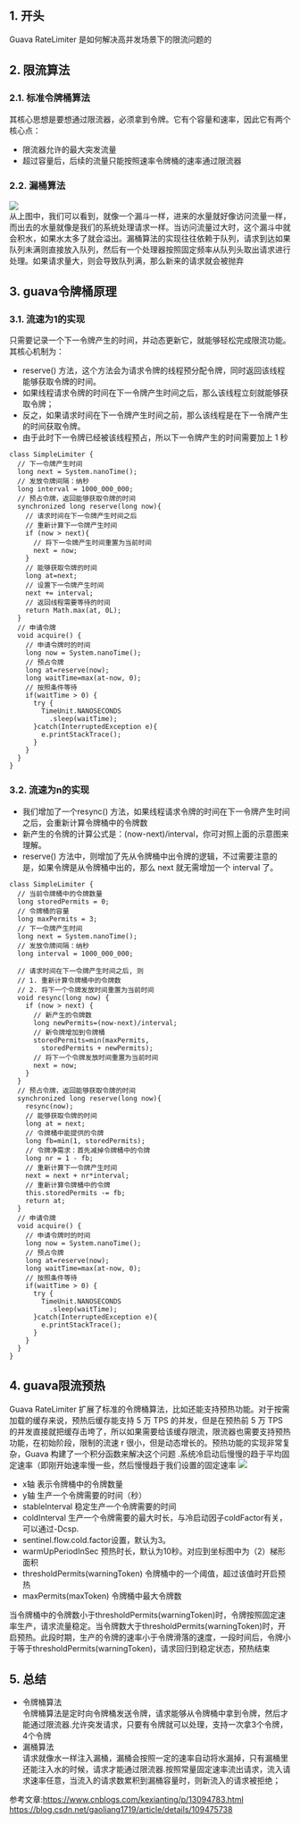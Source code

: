 ## 1. 开头
Guava RateLimiter 是如何解决高并发场景下的限流问题的

## 2. 限流算法

### 2.1. 标准令牌桶算法  
其核心思想是要想通过限流器，必须拿到令牌。它有个容量和速率，因此它有两个核心点：
* 限流器允许的最大突发流量
* 超过容量后，后续的流量只能按照速率令牌桶的速率通过限流器



### 2.2. 漏桶算法 
![](漏桶算法.png)  
从上图中，我们可以看到，就像一个漏斗一样，进来的水量就好像访问流量一样，而出去的水量就像是我们的系统处理请求一样。当访问流量过大时，这个漏斗中就会积水，如果水太多了就会溢出。漏桶算法的实现往往依赖于队列，请求到达如果队列未满则直接放入队列，然后有一个处理器按照固定频率从队列头取出请求进行处理。如果请求量大，则会导致队列满，那么新来的请求就会被抛弃

## 3. guava令牌桶原理
### 3.1. 流速为1的实现
只需要记录一个下一令牌产生的时间，并动态更新它，就能够轻松完成限流功能。其核心机制为：
* reserve() 方法，这个方法会为请求令牌的线程预分配令牌，同时返回该线程能够获取令牌的时间。
* 如果线程请求令牌的时间在下一令牌产生时间之后，那么该线程立刻就能够获取令牌；
* 反之，如果请求时间在下一令牌产生时间之前，那么该线程是在下一令牌产生的时间获取令牌。
* 由于此时下一令牌已经被该线程预占，所以下一令牌产生的时间需要加上 1 秒
```
class SimpleLimiter {
  // 下一令牌产生时间
  long next = System.nanoTime();
  // 发放令牌间隔：纳秒
  long interval = 1000_000_000;
  // 预占令牌，返回能够获取令牌的时间
  synchronized long reserve(long now){
    // 请求时间在下一令牌产生时间之后
    // 重新计算下一令牌产生时间
    if (now > next){
      // 将下一令牌产生时间重置为当前时间
      next = now;
    }
    // 能够获取令牌的时间
    long at=next;
    // 设置下一令牌产生时间
    next += interval;
    // 返回线程需要等待的时间
    return Math.max(at, 0L);
  }
  // 申请令牌
  void acquire() {
    // 申请令牌时的时间
    long now = System.nanoTime();
    // 预占令牌
    long at=reserve(now);
    long waitTime=max(at-now, 0);
    // 按照条件等待
    if(waitTime > 0) {
      try {
        TimeUnit.NANOSECONDS
          .sleep(waitTime);
      }catch(InterruptedException e){
        e.printStackTrace();
      }
    }
  }
}
```
### 3.2. 流速为n的实现  
* 我们增加了一个resync() 方法，如果线程请求令牌的时间在下一令牌产生时间之后，会重新计算令牌桶中的令牌数
* 新产生的令牌的计算公式是：(now-next)/interval，你可对照上面的示意图来理解。
* reserve() 方法中，则增加了先从令牌桶中出令牌的逻辑，不过需要注意的是，如果令牌是从令牌桶中出的，那么 next 就无需增加一个 interval 了。
```
class SimpleLimiter {
  // 当前令牌桶中的令牌数量
  long storedPermits = 0;
  // 令牌桶的容量
  long maxPermits = 3;
  // 下一令牌产生时间
  long next = System.nanoTime();
  // 发放令牌间隔：纳秒
  long interval = 1000_000_000;
  
  // 请求时间在下一令牌产生时间之后, 则
  // 1. 重新计算令牌桶中的令牌数
  // 2. 将下一个令牌发放时间重置为当前时间
  void resync(long now) {
    if (now > next) {
      // 新产生的令牌数
      long newPermits=(now-next)/interval;
      // 新令牌增加到令牌桶
      storedPermits=min(maxPermits, 
        storedPermits + newPermits);
      // 将下一个令牌发放时间重置为当前时间
      next = now;
    }
  }
  // 预占令牌，返回能够获取令牌的时间
  synchronized long reserve(long now){
    resync(now);
    // 能够获取令牌的时间
    long at = next;
    // 令牌桶中能提供的令牌
    long fb=min(1, storedPermits);
    // 令牌净需求：首先减掉令牌桶中的令牌
    long nr = 1 - fb;
    // 重新计算下一令牌产生时间
    next = next + nr*interval;
    // 重新计算令牌桶中的令牌
    this.storedPermits -= fb;
    return at;
  }
  // 申请令牌
  void acquire() {
    // 申请令牌时的时间
    long now = System.nanoTime();
    // 预占令牌
    long at=reserve(now);
    long waitTime=max(at-now, 0);
    // 按照条件等待
    if(waitTime > 0) {
      try {
        TimeUnit.NANOSECONDS
          .sleep(waitTime);
      }catch(InterruptedException e){
        e.printStackTrace();
      }
    }
  }
}
```


## 4. guava限流预热
Guava RateLimiter 扩展了标准的令牌桶算法，比如还能支持预热功能。对于按需加载的缓存来说，预热后缓存能支持 5 万 TPS 的并发，但是在预热前 5 万 TPS 的并发直接就把缓存击垮了，所以如果需要给该缓存限流，限流器也需要支持预热功能，在初始阶段，限制的流速 r 很小，但是动态增长的。预热功能的实现非常复杂，Guava 构建了一个积分函数来解决这个问题 .系统冷启动后慢慢的趋于平均固定速率（即刚开始速率慢一些，然后慢慢趋于我们设置的固定速率
![](令牌预热.png)  
* x轴	表示令牌桶中的令牌数量
* y轴	生产一个令牌需要的时间（秒）
* stableInterval	稳定生产一个令牌需要的时间
* coldInterval	生产一个令牌需要的最大时长，与冷启动因子coldFactor有关，可以通过-Dcsp.
* sentinel.flow.cold.factor设置，默认为3。
* warmUpPeriodInSec	预热时长，默认为10秒。对应到坐标图中为（2）梯形面积
* thresholdPermits(warningToken)	令牌桶中的一个阈值，超过该值时开启预热
* maxPermits(maxToken)	令牌桶中最大令牌数  

当令牌桶中的令牌数小于thresholdPermits(warningToken)时，令牌按照固定速率生产，请求流量稳定。当令牌数大于thresholdPermits(warningToken)时，开启预热。此段时期，生产的令牌的速率小于令牌滑落的速度，一段时间后，令牌小于等于thresholdPermits(warningToken)，请求回归到稳定状态，预热结束

## 5. 总结  
* 令牌桶算法  
  令牌桶算法是定时向令牌桶发送令牌，请求能够从令牌桶中拿到令牌，然后才能通过限流器.允许突发请求，只要有令牌就可以处理，支持一次拿3个令牌，4个令牌
* 漏桶算法  
  请求就像水一样注入漏桶，漏桶会按照一定的速率自动将水漏掉，只有漏桶里还能注入水的时候，请求才能通过限流器.按照常量固定速率流出请求，流入请求速率任意，当流入的请求数累积到漏桶容量时，则新流入的请求被拒绝；




参考文章:https://www.cnblogs.com/kexianting/p/13094783.html
https://blog.csdn.net/gaoliang1719/article/details/109475738